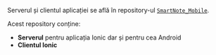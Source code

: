 Serverul și clientul aplicației se află în repository-ul [`SmartNote_Mobile`](https://github.com/AriiSM/SmartNote_MobileApp).

Acest repository conține:
- **Serverul** pentru aplicația Ionic dar și pentru cea Android
- **Clientul Ionic**
